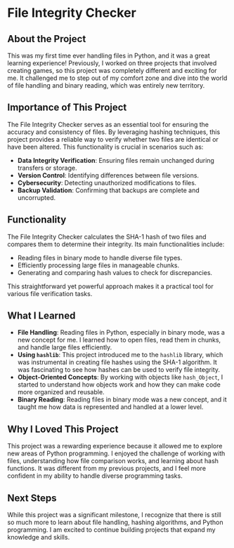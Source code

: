 # File Integrity Checker

## About the Project

This was my first time ever handling files in Python, and it was a great learning experience! Previously, I worked on three projects that involved creating games, so this project was completely different and exciting for me. It challenged me to step out of my comfort zone and dive into the world of file handling and binary reading, which was entirely new territory.

## Importance of This Project

The File Integrity Checker serves as an essential tool for ensuring the accuracy and consistency of files. By leveraging hashing techniques, this project provides a reliable way to verify whether two files are identical or have been altered. This functionality is crucial in scenarios such as:

- **Data Integrity Verification**: Ensuring files remain unchanged during transfers or storage.
- **Version Control**: Identifying differences between file versions.
- **Cybersecurity**: Detecting unauthorized modifications to files.
- **Backup Validation**: Confirming that backups are complete and uncorrupted.

## Functionality

The File Integrity Checker calculates the SHA-1 hash of two files and compares them to determine their integrity. Its main functionalities include:

- Reading files in binary mode to handle diverse file types.
- Efficiently processing large files in manageable chunks.
- Generating and comparing hash values to check for discrepancies.

This straightforward yet powerful approach makes it a practical tool for various file verification tasks.

## What I Learned

- **File Handling**: Reading files in Python, especially in binary mode, was a new concept for me. I learned how to open files, read them in chunks, and handle large files efficiently.
- **Using `hashlib`**: This project introduced me to the `hashlib` library, which was instrumental in creating file hashes using the SHA-1 algorithm. It was fascinating to see how hashes can be used to verify file integrity.
- **Object-Oriented Concepts**: By working with objects like `hash_Object`, I started to understand how objects work and how they can make code more organized and reusable.
- **Binary Reading**: Reading files in binary mode was a new concept, and it taught me how data is represented and handled at a lower level.

## Why I Loved This Project

This project was a rewarding experience because it allowed me to explore new areas of Python programming. I enjoyed the challenge of working with files, understanding how file comparison works, and learning about hash functions. It was different from my previous projects, and I feel more confident in my ability to handle diverse programming tasks.

## Next Steps

While this project was a significant milestone, I recognize that there is still so much more to learn about file handling, hashing algorithms, and Python programming. I am excited to continue building projects that expand my knowledge and skills.

